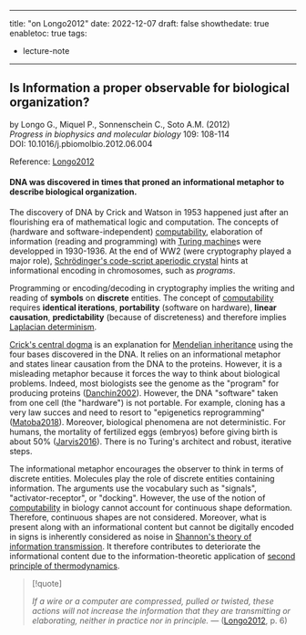 
---
title: "on Longo2012"
date: 2022-12-07
draft: false
showthedate: true
enabletoc: true
tags:
- lecture-note
---

## **Is Information a proper observable for biological organization?**     
by Longo G., Miquel P., Sonnenschein C., Soto A.M. (2012)   
*Progress in biophysics and molecular biology* 109: 108-114      
DOI: 10.1016/j.pbiomolbio.2012.06.004

Reference: [Longo2012](reference/Longo2012.md)


#### DNA was discovered in times that proned an informational metaphor to describe biological organization.

The discovery of DNA by Crick and Watson in 1953 happened just after an flourishing era of mathematical logic and computation. The concepts of (hardware and software-independent) [computability](concept/computability.md), elaboration of information (reading and programming) with [Turing machine](concept/Turing%20machine.md)s were developped in 1930-1936. At the end of WW2 (were cryptography played a major role), [Schrödinger's code-script aperiodic crystal](concept/Schrödinger's%20code-script%20aperiodic%20crystal.md) hints at informational encoding in chromosomes, such as *programs*. 

Programming or encoding/decoding in cryptography implies the writing and reading of **symbols** on **discrete** entities. The concept of [computability](concept/computability.md) requires **identical iterations**,  **portability** (software on hardware), **linear causation**, **predictability** (because of discreteness) and therefore implies [Laplacian determinism](concept/Laplacian%20determinism.md). 

[Crick's central dogma](concept/Crick's%20central%20dogma.md) is an explanation for [Mendelian inheritance](concept/Mendelian%20inheritance.md) using the four bases discovered in the DNA. It relies on an informational metaphor and states linear causation from the DNA to the proteins. However, it is a misleading metaphor because it forces the way to think about biological problems. Indeed, most biologists see the genome as the "program" for producing proteins ([Danchin2002](reference/Danchin2002.md)). However, the DNA "software" taken from one cell (the "hardware") is not portable. For example, cloning has a very law succes and need to resort to "epigenetics reprogramming" ([Matoba2018](reference/Matoba2018.md)). Moreover, biological phenomena are not deterministic. For humans, the mortality of fertilized eggs (embryos) before giving birth is about 50% ([Jarvis2016](reference/Jarvis2016.md)). There is no Turing's architect and  robust, iterative steps. 

The informational metaphor encourages the observer to think in terms of discrete entities. Molecules play the role of discrete entities containing information. The arguments use the vocabulary such as "signals", "activator-receptor", or "docking".  However, the use of the notion of [computability](concept/computability.md) in biology cannot account for continuous shape deformation. Therefore, continuous shapes are not considered.  Moreover, what is present along with an informational content but cannot be digitally encoded in signs is inherently considered as noise in [Shannon's theory of information transmission](concept/Shannon's%20theory%20of%20information%20transmission.md).  It therefore contributes to deteriorate the informational content due to the information-theoretic application of [second principle of thermodynamics](concept/second%20principle%20of%20thermodynamics.md). 


> [!quote] 
>
>*If a wire or a computer are compressed, pulled or twisted, these actions will not increase the information that they are transmitting or elaborating, neither in practice nor in principle.* —  ([Longo2012](reference/Longo2012.md), p. 6) 







